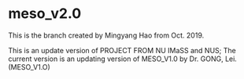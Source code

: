 # meso_v2.0
This is the branch created by Mingyang Hao from Oct. 2019.

This is an update version of PROJECT FROM NU IMaSS and NUS;
The current version is an updating version of MESO_V1.0 by Dr. GONG, Lei. (MESO_V1.O)
